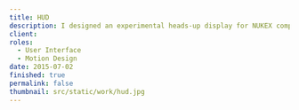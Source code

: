 ```yaml
---
title: HUD
description: I designed an experimental heads-up display for NUKEX compositing components for motion graphics.
client:
roles:
  - User Interface
  - Motion Design
date: 2015-07-02
finished: true
permalink: false
thumbnail: src/static/work/hud.jpg
---
```

